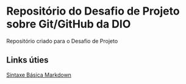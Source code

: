 # Repositório do Desafio de Projeto sobre Git/GitHub da DIO
Repositório  criado para o Desafio de Projeto

## Links úties
[Sintaxe Básica Markdown](https://www.markdownguide.org/basic-syntax/)
